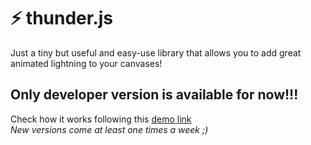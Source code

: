 # ⚡ thunder.js
Just a tiny but useful and easy-use library that allows you to add great animated lightning to your canvases!
## Only developer version is available for now!!!
Check how it works following this [demo link](https://ttonightt.github.io/)
<br>_New versions come at least one times a week ;)_
